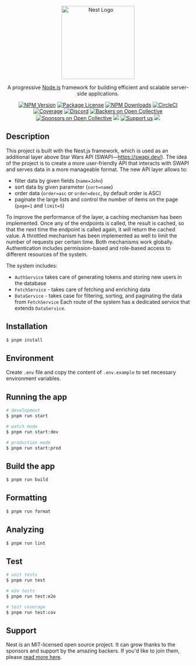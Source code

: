 <p align="center">
  <a href="http://nestjs.com/" target="blank"><img src="https://nestjs.com/img/logo-small.svg" width="200" alt="Nest Logo" /></a>
</p>

[circleci-image]: https://img.shields.io/circleci/build/github/nestjs/nest/master?token=abc123def456
[circleci-url]: https://circleci.com/gh/nestjs/nest

  <p align="center">A progressive <a href="http://nodejs.org" target="_blank">Node.js</a> framework for building efficient and scalable server-side applications.</p>
    <p align="center">
<a href="https://www.npmjs.com/~nestjscore" target="_blank"><img src="https://img.shields.io/npm/v/@nestjs/core.svg" alt="NPM Version" /></a>
<a href="https://www.npmjs.com/~nestjscore" target="_blank"><img src="https://img.shields.io/npm/l/@nestjs/core.svg" alt="Package License" /></a>
<a href="https://www.npmjs.com/~nestjscore" target="_blank"><img src="https://img.shields.io/npm/dm/@nestjs/common.svg" alt="NPM Downloads" /></a>
<a href="https://circleci.com/gh/nestjs/nest" target="_blank"><img src="https://img.shields.io/circleci/build/github/nestjs/nest/master" alt="CircleCI" /></a>
<a href="https://coveralls.io/github/nestjs/nest?branch=master" target="_blank"><img src="https://coveralls.io/repos/github/nestjs/nest/badge.svg?branch=master#9" alt="Coverage" /></a>
<a href="https://discord.gg/G7Qnnhy" target="_blank"><img src="https://img.shields.io/badge/discord-online-brightgreen.svg" alt="Discord"/></a>
<a href="https://opencollective.com/nest#backer" target="_blank"><img src="https://opencollective.com/nest/backers/badge.svg" alt="Backers on Open Collective" /></a>
<a href="https://opencollective.com/nest#sponsor" target="_blank"><img src="https://opencollective.com/nest/sponsors/badge.svg" alt="Sponsors on Open Collective" /></a>
  <a href="https://paypal.me/kamilmysliwiec" target="_blank"><img src="https://img.shields.io/badge/Donate-PayPal-ff3f59.svg"/></a>
    <a href="https://opencollective.com/nest#sponsor"  target="_blank"><img src="https://img.shields.io/badge/Support%20us-Open%20Collective-41B883.svg" alt="Support us"></a>
  <a href="https://twitter.com/nestframework" target="_blank"><img src="https://img.shields.io/twitter/follow/nestframework.svg?style=social&label=Follow"></a>
</p>
  <!--[![Backers on Open Collective](https://opencollective.com/nest/backers/badge.svg)](https://opencollective.com/nest#backer)
  [![Sponsors on Open Collective](https://opencollective.com/nest/sponsors/badge.svg)](https://opencollective.com/nest#sponsor)-->

## Description

This project is built with the Nest.js framework, which is used as an additional layer above Star Wars API (SWAPI—https://swapi.dev/).
The idea of the project is to create a more user-friendly API that interacts with SWAPI and serves data in a more manageable format. The new API layer allows to:

- filter data by given fields (`name=John`)
- sort data by given parameter (`sort=name`)
- order data (`order=asc` or `order=desc`, by default order is ASC)
- paginate the large lists and control the number of items on the page (`page=1` and `limit=5`)

To improve the performance of the layer, a caching mechanism has been implemented. Once any of the endpoints is called, the result is cached, so that the next time the endpoint is called again, it will return the cached value.
A throttled mechanism has been implemented as well to limit the number of requests per certain time.
Both mechanisms work globally.
Authentication includes permission-based and role-based access to different resources of the system.

The system includes:

- `AuthService` takes care of generating tokens and storing new users in the database
- `FetchService` - takes care of fetching and enriching data
- `DataService` - takes case for filtering, sorting, and paginating the data from `FetchService`
  Each route of the system has a dedicated service that extends `DataService`.

## Installation

```bash
$ pnpm install
```

## Environment

Create `.env` file and copy the content of `.env.example` to set necessary environment variables.

## Running the app

```bash
# development
$ pnpm run start

# watch mode
$ pnpm run start:dev

# production mode
$ pnpm run start:prod
```

## Build the app

```bash
$ pnpm run build
```

## Formatting

```bash
$ pnpm run format
```

## Analyzing

```bash
$ pnpm run lint
```

## Test

```bash
# unit tests
$ pnpm run test

# e2e tests
$ pnpm run test:e2e

# test coverage
$ pnpm run test:cov
```

## Support

Nest is an MIT-licensed open source project. It can grow thanks to the sponsors and support by the amazing backers. If you'd like to join them, please [read more here](https://docs.nestjs.com/support).
